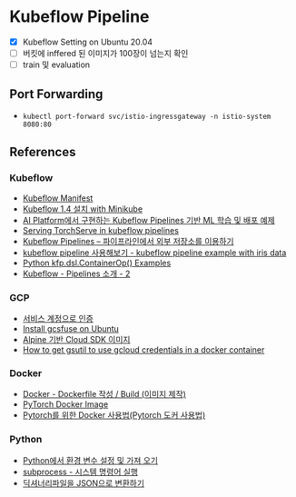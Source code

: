 # Kubeflow Pipeline

- [x] Kubeflow Setting on Ubuntu 20.04
- [ ] 버킷에 inffered 된 이미지가 100장이 넘는지 확인
- [ ] train 및 evaluation

## Port Forwarding

- `kubectl port-forward svc/istio-ingressgateway -n istio-system 8080:80`

## References

### Kubeflow

- [Kubeflow Manifest](https://github.com/kubeflow/manifests/tree/v1.4.0)
- [Kubeflow 1.4 설치 with Minikube](https://suwani.tistory.com/18)
- [AI Platform에서 구현하는 Kubeflow Pipelines 기반 ML 학습 및 배포 예제](https://medium.com/google-cloud-apac/gcp-ai-platform-%EC%97%90%EC%84%9C-%EA%B5%AC%ED%98%84%ED%95%98%EB%8A%94-kubeflow-pipelines-%EA%B8%B0%EB%B0%98-ml-%ED%95%99%EC%8A%B5-%EB%B0%8F-%EB%B0%B0%ED%8F%AC-%EC%98%88%EC%A0%9C-part-2-3-22b597f8d127)
- [Serving TorchServe in kubeflow pipelines](https://byeongjokim.github.io/posts/MLOps-Toy-Project-5/)
- [Kubeflow Pipelines – 파이프라인에서 외부 저장소를 이용하기](https://kangwoo.kr/2020/04/04/kubeflow-pipelines-%ED%8C%8C%EC%9D%B4%ED%94%84%EB%9D%BC%EC%9D%B8%EC%97%90%EC%84%9C-%EC%99%B8%EB%B6%80-%EC%A0%80%EC%9E%A5%EC%86%8C%EB%A5%BC-%EC%9D%B4%EC%9A%A9%ED%95%98%EA%B8%B0/)
- [kubeflow pipeline 사용해보기 - kubeflow pipeline example with iris data](https://lsjsj92.tistory.com/581)
- [Python kfp.dsl.ContainerOp() Examples](https://www.programcreek.com/python/example/117617/kfp.dsl.ContainerOp)
- [Kubeflow - Pipelines 소개 - 2](https://byeongjo-kim.tistory.com/28)

### GCP

- [서비스 계정으로 인증](https://cloud.google.com/docs/authentication/production)
- [Install gcsfuse on Ubuntu](https://github.com/GoogleCloudPlatform/gcsfuse/blob/master/docs/installing.md)
- [Alpine 기반 Cloud SDK 이미지](https://cloud.google.com/sdk/docs/downloads-docker)
- [How to get gsutil to use gcloud credentials in a docker container](https://stackoverflow.com/questions/50819816/how-to-get-gsutil-to-use-gcloud-credentials-in-a-docker-container)

### Docker

- [Docker - Dockerfile 작성 / Build (이미지 제작)](https://blog.d0ngd0nge.xyz/docker-dockerfile-write/)
- [PyTorch Docker Image](https://hub.docker.com/r/pytorch/pytorch/tags)
- [Pytorch를 위한 Docker 사용법(Pytorch 도커 사용법)](https://greeksharifa.github.io/references/2021/06/21/Docker/)

### Python

- [Python에서 환경 변수 설정 및 가져 오기](https://www.delftstack.com/ko/howto/python/set-and-get-environment-variables-in-python/)
- [subprocess - 시스템 명령어 실행](https://wikidocs.net/124373)
- [딕셔너리파일을 JSON으로 변환하기](https://hhhh88.tistory.com/36)
